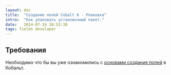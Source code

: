 ```yaml
---
layout: doc
title:  "Создание полей Cobalt 6 - Упаковка"
intro:  "Как упаковать установочный пакет."
date:   2014-07-16 18:53:38
tags: fields developer
---
```


## Требования

Необходимо что бы вы уже ознакомились с [основами создания полей](/ru/cobalt/create-cobalt-field-base) в Кобальт.

